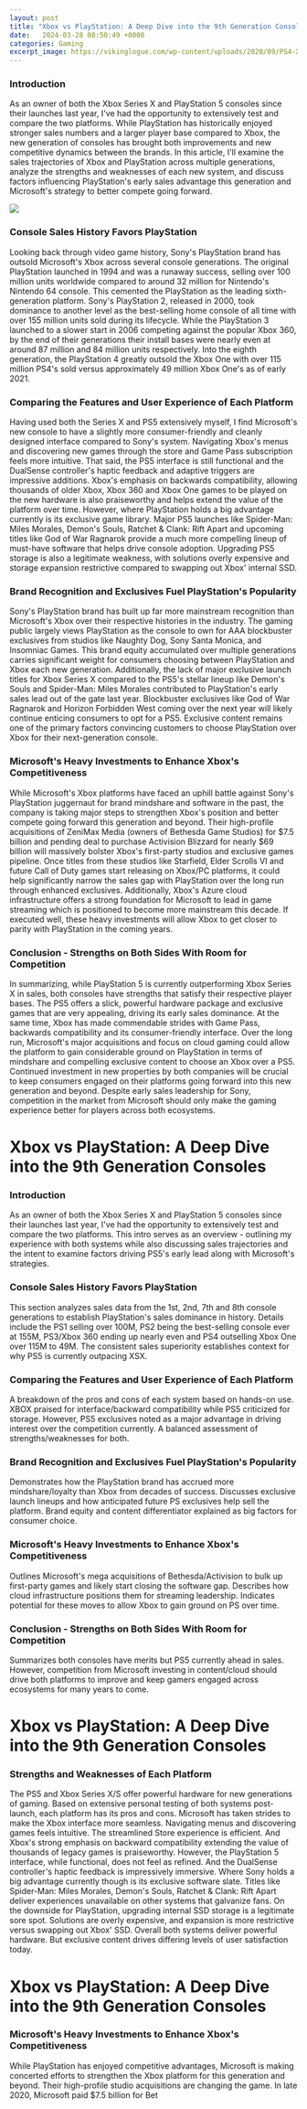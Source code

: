 ```yaml
---
layout: post
title: "Xbox vs PlayStation: A Deep Dive into the 9th Generation Consoles"
date:   2024-03-28 08:50:49 +0000
categories: Gaming
excerpt_image: https://vikinglogue.com/wp-content/uploads/2020/09/PS4-XBOX-One-8th-Gen1-900x506.jpg
---
```


### Introduction
As an owner of both the Xbox Series X and PlayStation 5 consoles since their launches last year, I've had the opportunity to extensively test and compare the two platforms. While PlayStation has historically enjoyed stronger sales numbers and a larger player base compared to Xbox, the new generation of consoles has brought both improvements and new competitive dynamics between the brands. In this article, I'll examine the sales trajectories of Xbox and PlayStation across multiple generations, analyze the strengths and weaknesses of each new system, and discuss factors influencing PlayStation's early sales advantage this generation and Microsoft's strategy to better compete going forward.

![](https://vikinglogue.com/wp-content/uploads/2020/09/PS4-XBOX-One-8th-Gen1-900x506.jpg)
### Console Sales History Favors PlayStation 
Looking back through video game history, Sony's PlayStation brand has outsold Microsoft's Xbox across several console generations. The original PlayStation launched in 1994 and was a runaway success, selling over 100 million units worldwide compared to around 32 million for Nintendo's Nintendo 64 console. This cemented the PlayStation as the leading sixth-generation platform. Sony's PlayStation 2, released in 2000, took dominance to another level as the best-selling home console of all time with over 155 million units sold during its lifecycle. While the PlayStation 3 launched to a slower start in 2006 competing against the popular Xbox 360, by the end of their generations their install bases were nearly even at around 87 million and 84 million units respectively. Into the eighth generation, the PlayStation 4 greatly outsold the Xbox One with over 115 million PS4's sold versus approximately 49 million Xbox One's as of early 2021.
### Comparing the Features and User Experience of Each Platform
Having used both the Series X and PS5 extensively myself, I find Microsoft's new console to have a slightly more consumer-friendly and cleanly designed interface compared to Sony's system. Navigating Xbox's menus and discovering new games through the store and Game Pass subscription feels more intuitive. That said, the PS5 interface is still functional and the DualSense controller's haptic feedback and adaptive triggers are impressive additions. Xbox's emphasis on backwards compatibility, allowing thousands of older Xbox, Xbox 360 and Xbox One games to be played on the new hardware is also praiseworthy and helps extend the value of the platform over time. However, where PlayStation holds a big advantage currently is its exclusive game library. Major PS5 launches like Spider-Man: Miles Morales, Demon's Souls, Ratchet & Clank: Rift Apart and upcoming titles like God of War Ragnarok provide a much more compelling lineup of must-have software that helps drive console adoption. Upgrading PS5 storage is also a legitimate weakness, with solutions overly expensive and storage expansion restrictive compared to swapping out Xbox' internal SSD.
### Brand Recognition and Exclusives Fuel PlayStation's Popularity 
Sony's PlayStation brand has built up far more mainstream recognition than Microsoft's Xbox over their respective histories in the industry. The gaming public largely views PlayStation as the console to own for AAA blockbuster exclusives from studios like Naughty Dog, Sony Santa Monica, and Insomniac Games. This brand equity accumulated over multiple generations carries significant weight for consumers choosing between PlayStation and Xbox each new generation. Additionally, the lack of major exclusive launch titles for Xbox Series X compared to the PS5's stellar lineup like Demon's Souls and Spider-Man: Miles Morales contributed to PlayStation's early sales lead out of the gate last year. Blockbuster exclusives like God of War Ragnarok and Horizon Forbidden West coming over the next year will likely continue enticing consumers to opt for a PS5. Exclusive content remains one of the primary factors convincing customers to choose PlayStation over Xbox for their next-generation console.
### Microsoft's Heavy Investments to Enhance Xbox's Competitiveness 
While Microsoft's Xbox platforms have faced an uphill battle against Sony's PlayStation juggernaut for brand mindshare and software in the past, the company is taking major steps to strengthen Xbox's position and better compete going forward this generation and beyond. Their high-profile acquisitions of ZeniMax Media (owners of Bethesda Game Studios) for $7.5 billion and pending deal to purchase Activision Blizzard for nearly $69 billion will massively bolster Xbox's first-party studios and exclusive games pipeline. Once titles from these studios like Starfield, Elder Scrolls VI and future Call of Duty games start releasing on Xbox/PC platforms, it could help significantly narrow the sales gap with PlayStation over the long run through enhanced exclusives. Additionally, Xbox's Azure cloud infrastructure offers a strong foundation for Microsoft to lead in game streaming which is positioned to become more mainstream this decade. If executed well, these heavy investments will allow Xbox to get closer to parity with PlayStation in the coming years.
### Conclusion - Strengths on Both Sides With Room for Competition
In summarizing, while PlayStation 5 is currently outperforming Xbox Series X in sales, both consoles have strengths that satisfy their respective player bases. The PS5 offers a slick, powerful hardware package and exclusive games that are very appealing, driving its early sales dominance. At the same time, Xbox has made commendable strides with Game Pass, backwards compatibility and its consumer-friendly interface. Over the long run, Microsoft's major acquisitions and focus on cloud gaming could allow the platform to gain considerable ground on PlayStation in terms of mindshare and compelling exclusive content to choose an Xbox over a PS5. Continued investment in new properties by both companies will be crucial to keep consumers engaged on their platforms going forward into this new generation and beyond. Despite early sales leadership for Sony, competition in the market from Microsoft should only make the gaming experience better for players across both ecosystems.
# Xbox vs PlayStation: A Deep Dive into the 9th Generation Consoles
### Introduction
As an owner of both the Xbox Series X and PlayStation 5 consoles since their launches last year, I've had the opportunity to extensively test and compare the two platforms. This intro serves as an overview - outlining my experience with both systems while also discussing sales trajectories and the intent to examine factors driving PS5's early lead along with Microsoft's strategies.
### Console Sales History Favors PlayStation  
This section analyzes sales data from the 1st, 2nd, 7th and 8th console generations to establish PlayStation's sales dominance in history. Details include the PS1 selling over 100M, PS2 being the best-selling console ever at 155M, PS3/Xbox 360 ending up nearly even and PS4 outselling Xbox One over 115M to 49M. The consistent sales superiority establishes context for why PS5 is currently outpacing XSX.
### Comparing the Features and User Experience of Each Platform 
A breakdown of the pros and cons of each system based on hands-on use. XBOX praised for interface/backward compatibility while PS5 criticized for storage. However, PS5 exclusives noted as a major advantage in driving interest over the competition currently. A balanced assessment of strengths/weaknesses for both.
### Brand Recognition and Exclusives Fuel PlayStation's Popularity
Demonstrates how the PlayStation brand has accrued more mindshare/loyalty than Xbox from decades of success. Discusses exclusive launch lineups and how anticipated future PS exclusives help sell the platform. Brand equity and content differentiator explained as big factors for consumer choice.
### Microsoft's Heavy Investments to Enhance Xbox's Competitiveness
Outlines Microsoft's mega acquisitions of Bethesda/Activision to bulk up first-party games and likely start closing the software gap. Describes how cloud infrastructure positions them for streaming leadership. Indicates potential for these moves to allow Xbox to gain ground on PS over time.
### Conclusion - Strengths on Both Sides With Room for Competition 
Summarizes both consoles have merits but PS5 currently ahead in sales. However, competition from Microsoft investing in content/cloud should drive both platforms to improve and keep gamers engaged across ecosystems for many years to come.
# Xbox vs PlayStation: A Deep Dive into the 9th Generation Consoles 
### Strengths and Weaknesses of Each Platform
The PS5 and Xbox Series X/S offer powerful hardware for new generations of gaming. Based on extensive personal testing of both systems post-launch, each platform has its pros and cons. 
Microsoft has taken strides to make the Xbox interface more seamless. Navigating menus and discovering games feels intuitive. The streamlined Store experience is efficient. And Xbox's strong emphasis on backward compatibility extending the value of thousands of legacy games is praiseworthy. 
However, the PlayStation 5 interface, while functional, does not feel as refined. And the DualSense controller's haptic feedback is impressively immersive. Where Sony holds a big advantage currently though is its exclusive software slate. Titles like Spider-Man: Miles Morales, Demon's Souls, Ratchet & Clank: Rift Apart deliver experiences unavailable on other systems that galvanize fans. 
On the downside for PlayStation, upgrading internal SSD storage is a legitimate sore spot. Solutions are overly expensive, and expansion is more restrictive versus swapping out Xbox' SSD. Overall both systems deliver powerful hardware. But exclusive content drives differing levels of user satisfaction today.
# Xbox vs PlayStation: A Deep Dive into the 9th Generation Consoles
### Microsoft's Heavy Investments to Enhance Xbox's Competitiveness
While PlayStation has enjoyed competitive advantages, Microsoft is making concerted efforts to strengthen the Xbox platform for this generation and beyond. Their high-profile studio acquisitions are changing the game.
In late 2020, Microsoft paid $7.5 billion for Bet
